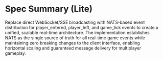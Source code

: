 # Spec Summary (Lite)

Replace direct WebSocket/SSE broadcasting with NATS-based event distribution for player_entered, player_left, and game_tick events to create a unified, scalable real-time architecture. The implementation establishes NATS as the single source of truth for all real-time game events while maintaining zero breaking changes to the client interface, enabling horizontal scaling and guaranteed message delivery for multiplayer gameplay.
